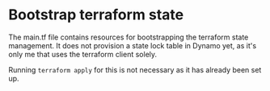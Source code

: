 # Bootstrap terraform state

The main.tf file contains resources for bootstrapping the terraform state management.
It does not provision a state lock table in Dynamo yet, as it's only me that uses the terraform client solely.

Running `terraform apply` for this is not necessary as it has already been set up.
